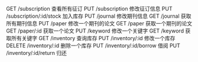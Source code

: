 GET /subscription 查看所有征订
PUT /subscription 修改征订信息
PUT /subscription/:id/stock 加入库存
PUT /journal 修改期刊信息
GET /journal 获取所有期刊信息
PUT /paper 修改一个期刊的论文
GET /paper 获取一个期刊的论文
GET /paper/:id 获取一个论文
PUT /keyword 修改一个关键字
GET /keyword 获取所有关键字
GET /inventory 查询库存
PUT /inventory/:id 修改一个库存
DELETE /inventory/:id 删除一个库存
PUT /inventory/:id/borrow 借阅
PUT /inventory/:id/return 归还
